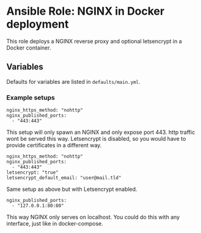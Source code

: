 # Ansible Role: NGINX in Docker deployment
This role deploys a NGINX reverse proxy and optional letsencrypt in a Docker container.

## Variables

Defaults for variables are listed in ```defaults/main.yml```.

### Example setups
```
nginx_https_method: "nohttp"
nginx_published_ports:
  - "443:443"
```
This setup will only spawn an NGINX and only expose port 443. http traffic wont be served this way.
Letsencrypt is disabled, so you would have to provide certificates in a different way.

```
nginx_https_method: "nohttp"
nginx_published_ports:
  - "443:443"
letsencrypt: "true"
letsencrypt_default_email: "user@mail.tld"
```
Same setup as above but with Letsencrypt enabled. 

```
nginx_published_ports:
  - "127.0.0.1:80:80"
```
This way NGINX only serves on localhost. You could do this with any interface, just like in docker-compose.
